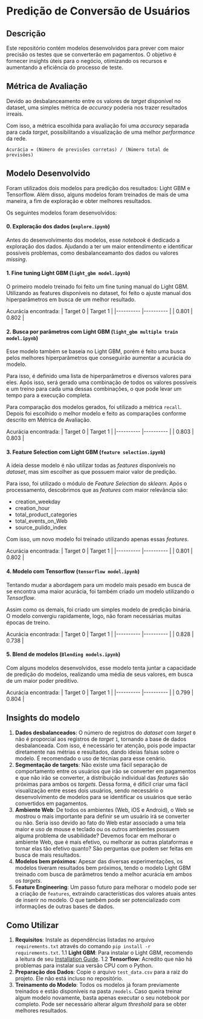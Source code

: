 # Predição de Conversão de Usuários

## Descrição

Este repositório contém modelos desenvolvidos para prever com maior precisão os testes que se converterão em pagamentos. O objetivo é fornecer insights úteis para o negócio, otimizando os recursos e aumentando a eficiência do processo de teste.

## Métrica de Avaliação

Devido ao desbalanceamento entre os valores de *target* disponível no dataset, uma simples métrica de *accuracy* poderia nos trazer resultados irreais.

Com isso, a métrica escolhida para avaliação foi uma *accuracy* separada para cada *target*, possibilitando a visualização de uma melhor *performance* da rede.

`Acurácia = (Número de previsões corretas) / (Número total de previsões)`


## Modelo Desenvolvido

Foram utilizados dois modelos para predição dos resultados: Light GBM e Tensorflow.
Além disso, alguns modelos foram treinados de mais de uma maneira, a fim de exploração e obter melhores resultados.

Os seguintes modelos foram desenvolvidos:

#### 0. Exploração dos dados (`explore.ipynb`)
Antes do desenvolvimento dos modelos, esse *notebook* é dedicado a exploração dos dados. Ajudando a ter um maior entendimento e identificar possíveis problemas, como desbalanceamanto dos dados ou valores *missing*.


#### 1. Fine tuning Light GBM (`light_gbm model.ipynb`)
O primeiro modelo treinado foi feito um fine tuning manual do Light GBM.
Utilizando as features disponíveis no dataset, foi feito o ajuste manual dos hiperparâmetros em busca de um melhor resultado.

Acurácia encontrada:
| Target 0 	| Target 1 	|
|----------	|----------	|
| 0.801    	| 0.802    	|



#### 2. Busca por parâmetros com Light GBM (`light_gbm multiple train model.ipynb`)
Esse modelo também se baseia no Light GBM, porém é feito uma busca pelos melhores hiperparâmetros que conseguirão aumentar a acurácia do modelo.

Para isso, é definido uma lista de hiperparâmetros e diversos valores para eles. Após isso, será gerado uma combinação de todos os valores possíveis e um treino para cada uma dessas combinações, o que pode levar um tempo para a execução completa.

Para comparação dos modelos gerados, foi utilizado a métrica `recall`. Depois foi escolhido o melhor modelo e feito as comparações conforme descrito em Métrica de Avaliação.

Acurácia encontrada:
| Target 0 	| Target 1 	|
|----------	|----------	|
| 0.803    	| 0.803    	|



#### 3. Feature Selection com Light GBM (`feature selection.ipynb`)
A ideia desse modelo é não utilizar todas as *features* disponíveis no *dataset*, mas sim escolher as que possuem maior valor de predição.

Para isso, foi utilizado o módulo de *Feature Selection* do *sklearn*.
Após o processamento, descobrimos que as *features* com maior relevância são:
 - creation_weekday
 - creation_hour
 - total_product_categories
 - total_events_on_Web
 - source_pulido_index
 
Com isso, um novo modelo foi treinado utilizando apenas essas *features*.

Acurácia encontrada:
| Target 0 	| Target 1 	|
|----------	|----------	|
| 0.801    	| 0.802    	|



#### 4. Modelo com Tensorflow (`tensorflow model.ipynb`)
Tentando mudar a abordagem para um modelo mais pesado em busca de se encontra uma maior acurácia, foi também criado um modelo utilizando o *Tensorflow*.

Assim como os demais, foi criado um simples modelo de predição binária. O modelo convergiu rapidamente, logo, não foram necessárias muitas épocas de treino.

Acurácia encontrada:
| Target 0 	| Target 1 	|
|----------	|----------	|
| 0.828    	| 0.738    	|



#### 5. Blend de modelos (`Blending models.ipynb`)
Com alguns modelos desenvolvidos, esse modelo tenta juntar a capacidade de predição do modelos, realizando uma média de seus valores, em busca de um maior poder preditivo.



Acurácia encontrada:
| Target 0 	| Target 1 	|
|----------	|----------	|
| 0.799    	| 0.804    	|


## Insights do modelo

1. **Dados desbalanceados**: O número de registros do *dataset* com *target* `0` não é proporcial aos registros de *target* `1`, tornando a base de dados desbalanceada. Com isso, é necessário ter atenção, pois pode impactar diretamente nas métrias e resultados, dando ideias falsas sobre o modelo. É recomendado o uso de técnias para esse cenário.
2. **Segmentação de targets**: Não existe uma fácil separação de comportamento entre os usuários que irão se converter em pagamentos e que não irão se converter, a distribuição individual das *features* são próximas para ambos os *targets*. Dessa forma, é difícil criar uma fácil visualização entre esses dois usuários, sendo necessário o desenvolvimento de modelos para se identificar os usuários que serão convertidos em pagamentos.
3. **Ambiente Web**: De todos os ambientes (Web, iOS e Android), o Web se mostrou o mais importante para definir se um usuário irá se converter ou não. Seria isso devido ao fato do Web estar associado a uma tela maior e uso de mouse e teclado ou os outros ambientes possuem alguma problema de usabilidade? Devemos focar em melhorar o ambiente Web, que é mais efetivo, ou melhorar as outras plataformas e tornar elas tão efetivo quanto? São perguntas que podem ser feitas em busca de mais resultados.
4. **Modelos bem próximos**: Apesar das diversas experimentações, os modelos tiveram resultados bem próximos, tendo o modelo Light GBM treinado com busca de parâmetros tendo a melhor acurácia em ambos os *targets*.
5. **Feature Engineering**: Um passo futuro para melhorar o modelo pode ser a criação de `features`, extraindo características dos valores atuais antes de inserir no modelo. O que também pode ser potencializado com informações de outras bases de dados.

## Como Utilizar

1. **Requisitos**: Instale as dependências listadas no arquivo `requirements.txt` através do comando `pip install -r requirements.txt`.
1.1 **Light GBM**: Para instalar o Light GBM, recomendo a leitura de seu [Installation Guide](https://lightgbm.readthedocs.io/en/latest/Installation-Guide.html).
1.2 **Tensorflow**: Acredito que não há problemas para instalar sua versão CPU com o Python.
2. **Preparação dos Dados**: Copie o arquivo `test_data.csv` para a raiz do projeto. Ele não está incluso no repositório.
3. **Treinamento do Modelo**: Todos os modelos já foram previamente treinados e estão disponíveis na pasta `/models`. Caso queira treinar algum modelo novamente, basta apenas executar o seu notebook por completo. Pode ser necessário alterar algum *threshold* para se obter melhores resultados.
